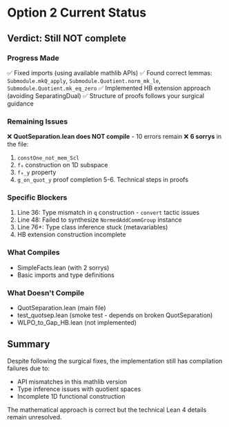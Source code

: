 # Option 2 Current Status

## Verdict: Still NOT complete

### Progress Made
✅ Fixed imports (using available mathlib APIs)
✅ Found correct lemmas: `Submodule.mkQ_apply`, `Submodule.Quotient.norm_mk_le`, `Submodule.Quotient.mk_eq_zero`
✅ Implemented HB extension approach (avoiding SeparatingDual)
✅ Structure of proofs follows your surgical guidance

### Remaining Issues
❌ **QuotSeparation.lean does NOT compile** - 10 errors remain
❌ **6 sorrys** in the file:
  1. `constOne_not_mem_Scl` 
  2. `f₀` construction on 1D subspace
  3. `f₀_y` property
  4. `g_on_quot_y` proof completion
  5-6. Technical steps in proofs

### Specific Blockers
1. Line 36: Type mismatch in `q` construction - `convert` tactic issues
2. Line 48: Failed to synthesize `NormedAddCommGroup` instance
3. Line 76+: Type class inference stuck (metavariables)
4. HB extension construction incomplete

### What Compiles
- SimpleFacts.lean (with 2 sorrys)
- Basic imports and type definitions

### What Doesn't Compile
- QuotSeparation.lean (main file)
- test_quotsep.lean (smoke test - depends on broken QuotSeparation)
- WLPO_to_Gap_HB.lean (not implemented)

## Summary
Despite following the surgical fixes, the implementation still has compilation failures due to:
- API mismatches in this mathlib version
- Type inference issues with quotient spaces
- Incomplete 1D functional construction

The mathematical approach is correct but the technical Lean 4 details remain unresolved.